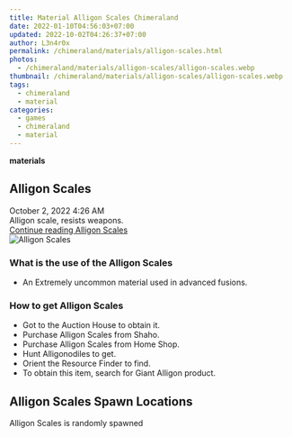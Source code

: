 ```yaml
---
title: Material Alligon Scales Chimeraland
date: 2022-01-10T04:56:03+07:00
updated: 2022-10-02T04:26:37+07:00
author: L3n4r0x
permalink: /chimeraland/materials/alligon-scales.html
photos:
  - /chimeraland/materials/alligon-scales/alligon-scales.webp
thumbnail: /chimeraland/materials/alligon-scales/alligon-scales.webp
tags:
  - chimeraland
  - material
categories:
  - games
  - chimeraland
  - material
---
```


<link
  rel="stylesheet"
  href="https://rawcdn.githack.com/dimaslanjaka/Web-Manajemen/870a349/css/bootstrap-5-3-0-alpha3-wrapper.css"
/>
<section id="bootstrap-wrapper">
  <div data-bs-theme="dark">
    <div
      class="row g-0 border rounded overflow-hidden flex-md-row mb-4 shadow-sm position-relative bg-dark text-light"
    >
      <div class="col p-4 d-flex flex-column position-static">
        <strong class="d-inline-block mb-2 text-success">materials</strong>
        <h2 class="mb-0">Alligon Scales</h2>
        <div class="mb-1 text-muted">October 2, 2022 4:26 AM</div>
        <div class="mb-2 border p-1">Alligon scale, resists weapons.</div>
        <a
          href="/chimeraland/materials/alligon-scales.html"
          class="stretched-link d-none text-primary"
          >Continue reading Alligon Scales</a
        >
      </div>
      <div class="col-auto d-none d-md-block d-lg-block">
        <img
          src="https://www.webmanajemen.com/chimeraland/materials/alligon-scales/alligon-scales.webp"
          alt="Alligon Scales"
        />
      </div>
    </div>
    <div class="row">
      <div class="col-lg-6 col-12 mb-2">
        <div class="card">
          <div class="card-body">
            <h3 class="card-title">What is the use of the Alligon Scales</h3>
            <div class="card-text">
              <ul>
                <li>
                  An Extremely uncommon material used in advanced fusions.
                </li>
              </ul>
            </div>
          </div>
        </div>
      </div>
      <div class="col-lg-6 col-12 mb-2">
        <div class="card">
          <div class="card-body">
            <h3 class="card-title">How to get Alligon Scales</h3>
            <div class="card-text">
              <ul>
                <li>Got to the Auction House to obtain it.</li>
                <li>Purchase Alligon Scales from Shaho.</li>
                <li>Purchase Alligon Scales from Home Shop.</li>
                <li>Hunt Alligonodiles to get.</li>
                <li>Orient the Resource Finder to find.</li>
                <li>To obtain this item, search for Giant Alligon product.</li>
              </ul>
            </div>
          </div>
        </div>
      </div>
      <div class="col-12 mb-2">
        <h2>Alligon Scales Spawn Locations</h2>
        <p>Alligon Scales is randomly spawned</p>
      </div>
    </div>
  </div>
</section>